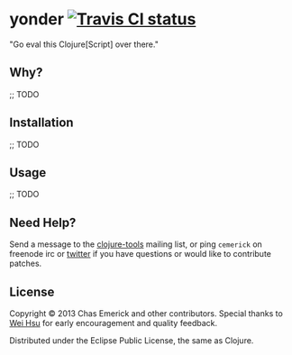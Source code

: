 # yonder [![Travis CI status](https://secure.travis-ci.org/cemerick/yonder.png)](http://travis-ci.org/#!/cemerick/yonder/builds)

"Go eval this Clojure[Script] over there."

## Why?

;; TODO

## Installation

;; TODO

<!-- 
Yonder is available in Maven Central. Add this `:dependency` to your Leiningen
`project.clj`:

```clojure
[com.cemerick/yonder "0.0.1"]
```

Or, add this to your Maven project's `pom.xml`:

```xml
<dependency>
  <groupId>com.cemerick</groupId>
  <artifactId>yonder</artifactId>
  <version>0.0.1</version>
</dependency>
```

Yonder is compatible with Clojure 1.4.0+.
-->

## Usage

;; TODO 

## Need Help?

Send a message to the [clojure-tools](http://groups.google.com/group/clojure-tools)
mailing list, or ping `cemerick` on freenode irc or 
[twitter](http://twitter.com/cemerick) if you have questions
or would like to contribute patches.

## License

Copyright © 2013 Chas Emerick and other contributors.  Special thanks to [Wei Hsu](https://github.com/yayitswei) for early encouragement and quality feedback.

Distributed under the Eclipse Public License, the same as Clojure.

